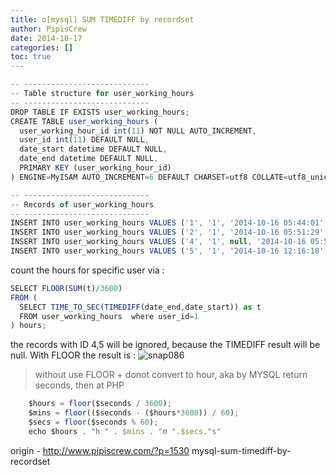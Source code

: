 ```yaml
---
title: o[mysql] SUM TIMEDIFF by recordset
author: PipisCrew
date: 2014-10-17
categories: []
toc: true
---
```


```js
-- ----------------------------
-- Table structure for user_working_hours
-- ----------------------------
DROP TABLE IF EXISTS user_working_hours;
CREATE TABLE user_working_hours (
  user_working_hour_id int(11) NOT NULL AUTO_INCREMENT,
  user_id int(11) DEFAULT NULL,
  date_start datetime DEFAULT NULL,
  date_end datetime DEFAULT NULL,
  PRIMARY KEY (user_working_hour_id)
) ENGINE=MyISAM AUTO_INCREMENT=6 DEFAULT CHARSET=utf8 COLLATE=utf8_unicode_ci;

-- ----------------------------
-- Records of user_working_hours
-- ----------------------------
INSERT INTO user_working_hours VALUES ('1', '1', '2014-10-16 05:44:01', '2014-10-16 10:53:05');
INSERT INTO user_working_hours VALUES ('2', '1', '2014-10-16 05:51:29', '2014-10-16 11:48:53');
INSERT INTO user_working_hours VALUES ('4', '1', null, '2014-10-16 05:52:10');
INSERT INTO user_working_hours VALUES ('5', '1', '2014-10-16 12:16:18', null);
```

count the hours for specific user via :
```js
SELECT FLOOR(SUM(t)/3600)
FROM (
  SELECT TIME_TO_SEC(TIMEDIFF(date_end,date_start)) as t
  FROM user_working_hours  where user_id=1
) hours;
```

the records with ID 4,5 will be ignored, because the TIMEDIFF result will be null. With FLOOR the result is :
![](https://www.pipiscrew.com/wp-content/uploads/2014/10/snap086.png "snap086")

> without use FLOOR + donot convert to hour, aka by MYSQL return seconds, then at PHP

```js
	$hours = floor($seconds / 3600);
	$mins = floor(($seconds - ($hours*3600)) / 60);
	$secs = floor($seconds % 60);
	echo $hours . "h " . $mins . "m ".$secs."s"
```

origin - http://www.pipiscrew.com/?p=1530 mysql-sum-timediff-by-recordset